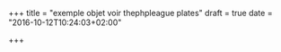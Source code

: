 +++
title = "exemple objet voir thephpleague plates"
draft = true
date = "2016-10-12T10:24:03+02:00"

+++

